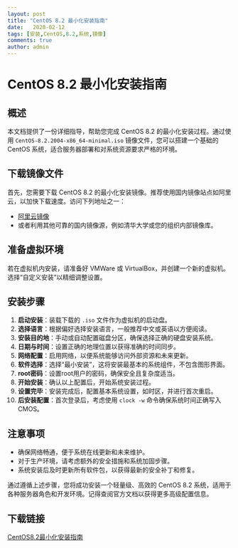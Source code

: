 ```yaml
---
layout: post
title: "CentOS 8.2 最小化安装指南"
date:   2020-02-12
tags: [安装,CentOS,8.2,系统,镜像]
comments: true
author: admin
---
```

# CentOS 8.2 最小化安装指南

## 概述
本文档提供了一份详细指导，帮助您完成 CentOS 8.2 的最小化安装过程。通过使用 `CentOS-8.2.2004-x86_64-minimal.iso` 镜像文件，您可以搭建一个基础的 CentOS 系统，适合服务器部署和对系统资源要求严格的环境。

## 下载镜像文件
首先，您需要下载 CentOS 8.2 的最小化安装镜像。推荐使用国内镜像站点如阿里云，以加快下载速度。访问下列地址之一：
- [阿里云镜像](http://isoredirect.centos.org/centos/8/isos/x86_64/)
- 或者利用其他可靠的国内镜像源，例如清华大学或您的组织内部镜像库。

## 准备虚拟环境
若在虚拟机内安装，请准备好 VMWare 或 VirtualBox，并创建一个新的虚拟机。选择“自定义安装”以精细调整设置。

## 安装步骤
1. **启动安装**：装载下载的 `.iso` 文件作为虚拟机的启动盘。
2. **选择语言**：根据偏好选择安装语言，一般推荐中文或英语以方便阅读。
3. **安装目的地**：手动或自动配置磁盘分区，确保选择正确的硬盘安装系统。
4. **日期与时间**：设置正确的地理位置以获得准确的时间同步。
5. **网络配置**：启用网络，以便系统能够访问外部资源和未来更新。
6. **软件选择**：选择“最小安装”，这将安装最基本的系统组件，不包含图形界面。
7. **root密码**：设置root用户的密码，确保安全且复杂度适当。
8. **开始安装**：确认以上配置后，开始系统安装过程。
9. **设置完毕**：安装完成后，配置基本系统设置，如时区，并进行首次重启。
10. **后安装配置**：首次登录后，考虑使用 `clock -w` 命令确保系统时间正确写入CMOS。

## 注意事项
- 确保网络畅通，便于系统在线更新和未来维护。
- 对于生产环境，请考虑额外的安全措施和系统加固步骤。
- 系统安装后及时更新所有软件包，以获得最新的安全补丁和修复。

通过遵循上述步骤，您将成功安装一个轻量级、高效的 CentOS 8.2 系统，适用于各种服务器角色和开发环境。记得查阅官方文档以获得更多高级配置信息。

## 下载链接

[CentOS8.2最小化安装指南](https://pan.quark.cn/s/c4984c49cbfe)